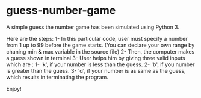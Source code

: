 # guess-number-game
A simple guess the number game has been simulated using Python 3.

Here are the steps:
1- In this particular code, user must specify a number from 1 up to 99 before the game starts. (You can declare your own range by chaning min & max variable in the source file)
2- Then, the computer makes a guess shown in terminal
3- User helps him by giving three valid inputs which are : 
  1- 'k', if your number is less than the guess.
  2- 'b', if you number is greater than the guess.
  3- 'd', if your number is as same as the guess, which results in terminating the program.

Enjoy!

